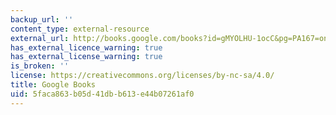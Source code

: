 ```yaml
---
backup_url: ''
content_type: external-resource
external_url: http://books.google.com/books?id=gMYOLHU-1ocC&pg=PA167=onepage
has_external_licence_warning: true
has_external_license_warning: true
is_broken: ''
license: https://creativecommons.org/licenses/by-nc-sa/4.0/
title: Google Books
uid: 5faca863-b05d-41db-b613-e44b07261af0
---
```

